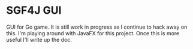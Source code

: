 SGF4J GUI
=========

GUI for Go game. It is still work in progress as I continue to hack away on this. I'm playing around with JavaFX for this project. Once this is more useful I'll write up the doc.